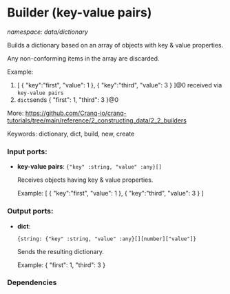 # Builder (key-value pairs)

_namespace: data/dictionary_

Builds a dictionary based on an array of objects with key & value properties.

Any non-conforming items in the array are discarded.

Example:
1. [ { "key":"first", "value": 1 }, { "key":"third", "value": 3 } ]@0 received via `key-value pairs`
2. `dict`sends { "first": 1, "third": 3 }@0

More:
https://github.com/Cranq-io/cranq-tutorials/tree/main/reference/2_constructing_data/2_2_builders

Keywords: dictionary, dict, build, new, create

### Input ports:

* __key-value pairs__: ` {"key" :string, "value" :any}[] `

    Receives objects having key & value properties.
    
    Example:
    [ { "key":"first", "value": 1 }, { "key":"third", "value": 3 } ]

### Output ports:

* __dict__: 
    ```
    {string: {"key" :string, "value" :any}[][number]["value"]}
    ```

    Sends the resulting dictionary.
    
    Example:
    { "first": 1, "third": 3 }

### Dependencies





